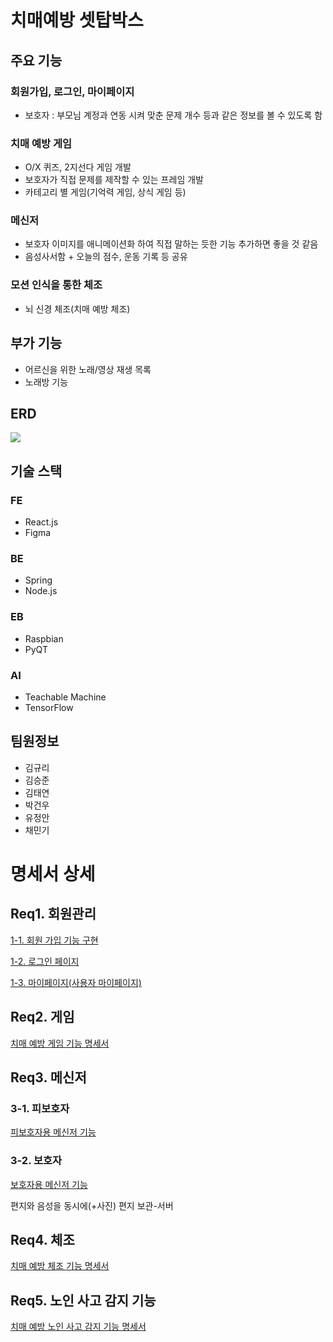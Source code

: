 # 치매예방 셋탑박스

## 주요 기능
### 회원가입, 로그인, 마이페이지
- 보호자 : 부모님 계정과 연동 시켜 맞춘 문제 개수 등과 같은 정보를 볼 수 있도록 함
### 치매 예방 게임
- O/X 퀴즈, 2지선다 게임 개발
- 보호자가 직접 문제를 제작할 수 있는 프레임 개발
- 카테고리 별 게임(기억력 게임, 상식 게임 등)
### 메신저
- 보호자 이미지를 애니메이션화 하여 직접 말하는 듯한 기능 추가하면 좋을 것 같음
- 음성사서함 + 오늘의 점수, 운동 기록 등 공유
### 모션 인식을 통한 체조
- 뇌 신경 체조(치매 예방 체조)

## 부가 기능
- 어르신을 위한 노래/영상 재생 목록
- 노래방 기능

## ERD
<img src="https://lab.ssafy.com/s08-webmobile3-sub2/S08P12A202/uploads/d12806aaaf54843e1e03e53d8740e08d/%EC%88%98%EC%A0%95_erd.png">

## 기술 스택
### FE
- React.js
- Figma
### BE
- Spring
- Node.js
### EB
- Raspbian
- PyQT
### AI
- Teachable Machine
- TensorFlow

## 팀원정보
- 김규리
- 김승준
- 김태연
- 박건우
- 유정안
- 채민기
  

# 명세서 상세
## Req1. 회원관리
[1-1. 회원 가입 기능 구현](https://www.notion.so/8a7d3755a59f422689f04f721e019c69)

[1-2. 로그인 페이지](https://www.notion.so/7c98729e1065469487aa44c64d9dc19d)

[1-3. 마이페이지(사용자 마이페이지)](https://www.notion.so/75caaba9bc7846c2b0b7cdf2d0c980f9)

## Req2. 게임

[치매 예방 게임 기능 명세서](https://www.notion.so/9f1c2a5a990049aba4d36304adc1f35b)

## Req3. 메신저
### 3-1. 피보호자

[피보호자용 메신저 기능](https://www.notion.so/5fde7337870b41d8b10a4f1369d1689d)

### 3-2. 보호자

[보호자용 메신저 기능](https://www.notion.so/068cd37f972a48e6bc3ca3c36d1c7a89)

편지와 음성을 동시에(+사진)
편지 보관-서버

## Req4. 체조
[치매 예방 체조 기능 명세서](https://www.notion.so/d542888b4e884f66b168c6e3240e8ec9)

## Req5. 노인 사고 감지 기능
[치매 예방 노인 사고 감지 기능 명세서](https://www.notion.so/9e2548d472c34675997c96ce733c8c4b)
